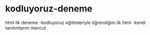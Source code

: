 # kodluyoruz-deneme
html ilk deneme
-kodluyoruz eğitimleriyle öğrendiğim ilk html
-kendi tanıtımlarım mevcut
